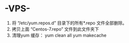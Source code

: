 # -VPS-

1. 将 “/etc/yum.repos.d” 目录下的所有*.repo 文件全部删除。
2. 拷贝上面 “Centos-7.repo” 文件到此文件夹下
3. 清理yum 缓存：
  yum clean all
  yum makecache

